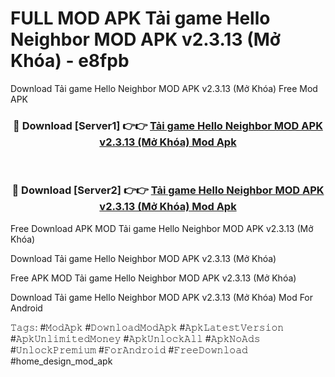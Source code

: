 # FULL MOD APK Tải game Hello Neighbor MOD APK v2.3.13 (Mở Khóa) - e8fpb
Download Tải game Hello Neighbor MOD APK v2.3.13 (Mở Khóa) Free Mod APK

<div align="center">
<h3>🔴 Download [Server1] 👉👉 <a href="https://apk-comot.site?title=Tải_game_Hello_Neighbor_MOD_APK_v2.3.13_(Mở_Khóa)">Tải game Hello Neighbor MOD APK v2.3.13 (Mở Khóa) Mod Apk</a></h3><br>

<h3>🔴 Download [Server2] 👉👉 <a href="https://apk-comot.site?title=Tải_game_Hello_Neighbor_MOD_APK_v2.3.13_(Mở_Khóa)">Tải game Hello Neighbor MOD APK v2.3.13 (Mở Khóa) Mod Apk</a></h3>
</div>


Free Download APK MOD Tải game Hello Neighbor MOD APK v2.3.13 (Mở Khóa)

Download Tải game Hello Neighbor MOD APK v2.3.13 (Mở Khóa) 

Free APK MOD Tải game Hello Neighbor MOD APK v2.3.13 (Mở Khóa) 

Download Tải game Hello Neighbor MOD APK v2.3.13 (Mở Khóa) Mod For Android

𝚃𝚊𝚐𝚜: #𝙼𝚘𝚍𝙰𝚙𝚔 #𝙳𝚘𝚠𝚗𝚕𝚘𝚊𝚍𝙼𝚘𝚍𝙰𝚙𝚔 #𝙰𝚙𝚔𝙻𝚊𝚝𝚎𝚜𝚝𝚅𝚎𝚛𝚜𝚒𝚘𝚗 #𝙰𝚙𝚔𝚄𝚗𝚕𝚒𝚖𝚒𝚝𝚎𝚍𝙼𝚘𝚗𝚎𝚢 #𝙰𝚙𝚔𝚄𝚗𝚕𝚘𝚌𝚔𝙰𝚕𝚕 #𝙰𝚙𝚔𝙽𝚘𝙰𝚍𝚜 #𝚄𝚗𝚕𝚘𝚌𝚔𝙿𝚛𝚎𝚖𝚒𝚞𝚖 #𝙵𝚘𝚛𝙰𝚗𝚍𝚛𝚘𝚒𝚍 #𝙵𝚛𝚎𝚎𝙳𝚘𝚠𝚗𝚕𝚘𝚊𝚍 #home_design_mod_apk